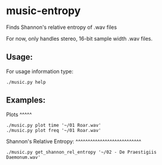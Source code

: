 music-entropy
=============

Finds Shannon's relative entropy of .wav files

For now, only handles stereo, 16-bit sample width .wav files.

Usage:
------
For usage information type:
```
./music.py help
```

Examples:
---------
Plots
^^^^^
```
./music.py plot time '~/01 Roar.wav'
./music.py plot freq '~/01 Roar.wav'

```

Shannon's Relative Entropy:
^^^^^^^^^^^^^^^^^^^^^^^^^^^
```
./music.py get_shannon_rel_entropy '~/02 - De Praestigiis Daemonum.wav'
```

